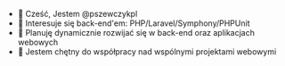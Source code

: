 - 👋 Cześć, Jestem @pszewczykpl
- 👀 Interesuje się back-end'em: PHP/Laravel/Symphony/PHPUnit
- 🌱 Planuję dynamicznie rozwijać się w back-end oraz aplikacjach webowych
- 💞️ Jestem chętny do współpracy nad wspólnymi projektami webowymi

<!---
pszewczykpl/pszewczykpl is a ✨ special ✨ repository because its `README.md` (this file) appears on your GitHub profile.
You can click the Preview link to take a look at your changes.
--->
